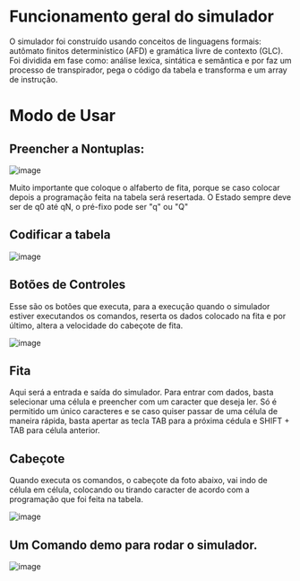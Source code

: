 # Funcionamento geral do simulador

O simulador foi construído usando conceitos de linguagens formais: autômato finitos determinístico (AFD) e gramática livre de contexto (GLC). Foi dividida em fase como: análise lexica, sintática e semântica e por faz um processo de transpirador, pega o código da tabela e transforma e um array de instrução.
 
 
 # Modo de Usar
 
 ## Preencher a Nontuplas:
 ![image](https://user-images.githubusercontent.com/38994152/199786731-ba42e8e8-1e17-4beb-96c0-1b0f6474e54a.png)

Muito importante que coloque o alfaberto de fita, porque se caso colocar depois a programação feita na tabela será resertada.
O Estado sempre deve ser de q0 até qN, o pré-fixo pode ser "q" ou "Q"

## Codificar a tabela
![image](https://user-images.githubusercontent.com/38994152/199786858-792f48b1-bb94-40ca-bd2d-5a05be2ab5cb.png)

## Botões de Controles
Esse são os botões que executa, para a execução quando o simulador estiver executandos os comandos, reserta os dados colocado na fita e por último, altera a velocidade do cabeçote de fita.

![image](https://user-images.githubusercontent.com/38994152/199787483-15fd77be-0b78-4e7d-af57-b90d6c2868fe.png)

## Fita
Aqui será a entrada e saída do simulador. Para entrar com dados, basta selecionar uma célula e preencher com um caracter que deseja ler. Só é permitido um único caracteres e se caso quiser passar de uma célula de maneira rápida, basta apertar as tecla TAB para a próxima cédula e SHIFT + TAB para célula anterior.

## Cabeçote
Quando executa os comandos, o cabeçote da foto abaixo, vai indo de célula em célula, colocando ou tirando caracter de acordo com a programação que foi feita na tabela.

![image](https://user-images.githubusercontent.com/38994152/199788847-d4406f24-c4dd-459f-959c-4d362b0eeba0.png)

## Um Comando demo para rodar o simulador.
![image](https://user-images.githubusercontent.com/38994152/199786491-79cb14e6-d0aa-4348-b20a-f083bc126dcd.png)
